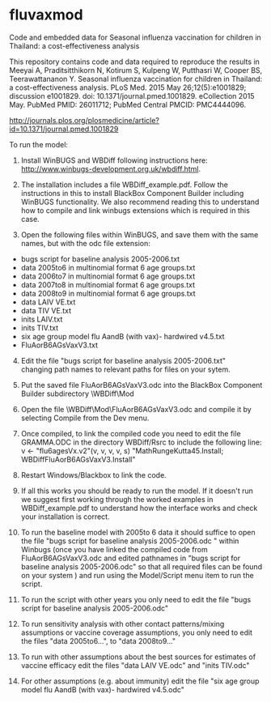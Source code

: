 # fluvaxmod
Code and embedded data for Seasonal influenza vaccination for children in Thailand: a cost-effectiveness analysis

This repository contains code and data required to reproduce the results in 
Meeyai A, Praditsitthikorn N, Kotirum S, Kulpeng W, Putthasri W, Cooper BS,
Teerawattananon Y. Seasonal influenza vaccination for children in Thailand: a
cost-effectiveness analysis. PLoS Med. 2015 May 26;12(5):e1001829; discussion
e1001829. doi: 10.1371/journal.pmed.1001829. eCollection 2015 May. PubMed PMID:
26011712; PubMed Central PMCID: PMC4444096.

http://journals.plos.org/plosmedicine/article?id=10.1371/journal.pmed.1001829

To run the model: 

1. Install WinBUGS and WBDiff following instructions here: http://www.winbugs-development.org.uk/wbdiff.html.

2. The installation includes a file WBDiff_example.pdf. Follow the instructions in this to install BlackBox Component Builder including WinBUGS functionality.
We also recommend reading this to understand how to compile and link winbugs extensions which is required in this case.

3. Open the following files within WinBUGS, and save them with the same names, but with the odc file extension:
 - bugs script for baseline analysis  2005-2006.txt  
 - data 2005to6  in multinomial format 6 age groups.txt
 - data 2006to7  in multinomial format 6 age groups.txt
 - data 2007to8  in multinomial format 6 age groups.txt
 - data 2008to9  in multinomial format 6 age groups.txt
 - data LAIV VE.txt
 - data TIV VE.txt
 - inits LAIV.txt
 - inits TIV.txt
 - six age group model flu AandB (with vax)- hardwired v4.5.txt
 - FluAorB6AGsVaxV3.txt 

4. Edit the file 
 "bugs script for baseline analysis  2005-2006.txt"  
changing path names to relevant paths for files on your sytem.

5.  Put the saved file FluAorB6AGsVaxV3.odc into the BlackBox Component Builder subdirectory \WBDiff\Mod

6. Open the file \WBDiff\Mod\FluAorB6AGsVaxV3.odc and compile it by selecting Compile from the Dev menu. 

7. Once compiled, to link the compiled code you need to edit the file GRAMMA.ODC in the directory WBDiff/Rsrc 
to include the following line:
v <- "flu6agesVx.v2"(v, v, v, v, s)	"MathRungeKutta45.Install; WBDiffFluAorB6AGsVaxV3.Install"

8. Restart Windows/Blackbox to link the code.

9. If all this works you should be ready to run the model. 
If it doesn't run we suggest first working through the worked examples in WBDiff_example.pdf to understand how the interface works and check your installation is correct.

9. To run the baseline model with 2005to 6 data it should suffice to open the file "bugs script for baseline analysis  2005-2006.odc " within Winbugs (once you have linked the compiled code from FluAorB6AGsVaxV3.odc and edited pathnames in "bugs script for baseline analysis  2005-2006.odc" so that all required files can be found on your system ) and run using the Model/Script menu item to run the script.

10.  To run the script with other years you only need to edit the file 
"bugs script for baseline analysis  2005-2006.odc" 

11. To run sensitivity analysis with other contact patterns/mixing assumptions or vaccine coverage assumptions, you only need to edit the files "data 2005to6...", to "data 2008to9..."

12. To run with other assumptions about the best sources for estimates of vaccine efficacy edit the files
"data LAIV VE.odc"  and "inits TIV.odc"

13. For other assumptions (e.g. about immunity) edit the file "six age group model flu AandB (with vax)- hardwired v4.5.odc"

